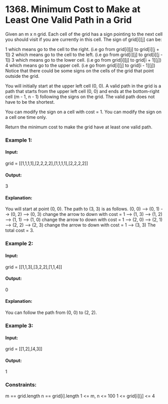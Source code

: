 # 1368. Minimum Cost to Make at Least One Valid Path in a Grid
Given an m x n grid. Each cell of the grid has a sign pointing to the next cell you should visit if you are currently in this cell. The sign of grid[i][j] can be:

1 which means go to the cell to the right. (i.e go from grid[i][j] to grid[i][j + 1])
2 which means go to the cell to the left. (i.e go from grid[i][j] to grid[i][j - 1])
3 which means go to the lower cell. (i.e go from grid[i][j] to grid[i + 1][j])
4 which means go to the upper cell. (i.e go from grid[i][j] to grid[i - 1][j])
Notice that there could be some signs on the cells of the grid that point outside the grid.

You will initially start at the upper left cell (0, 0). A valid path in the grid is a path that starts from the upper left cell (0, 0) and ends at the bottom-right cell (m - 1, n - 1) following the signs on the grid. The valid path does not have to be the shortest.

You can modify the sign on a cell with cost = 1. You can modify the sign on a cell one time only.

Return the minimum cost to make the grid have at least one valid path.

### Example 1:
#### Input:
grid = [[1,1,1,1],[2,2,2,2],[1,1,1,1],[2,2,2,2]]
#### Output:
3
#### Explanation:
You will start at point (0, 0).
The path to (3, 3) is as follows. (0, 0) --> (0, 1) --> (0, 2) --> (0, 3) change the arrow to down with cost = 1 --> (1, 3) --> (1, 2) --> (1, 1) --> (1, 0) change the arrow to down with cost = 1 --> (2, 0) --> (2, 1) --> (2, 2) --> (2, 3) change the arrow to down with cost = 1 --> (3, 3)
The total cost = 3.

### Example 2:
#### Input:
grid = [[1,1,3],[3,2,2],[1,1,4]]
#### Output:
0
#### Explanation:
You can follow the path from (0, 0) to (2, 2).

### Example 3:
#### Input: 
grid = [[1,2],[4,3]]
#### Output:
1
 
### Constraints:
m == grid.length
n == grid[i].length
1 <= m, n <= 100
1 <= grid[i][j] <= 4

